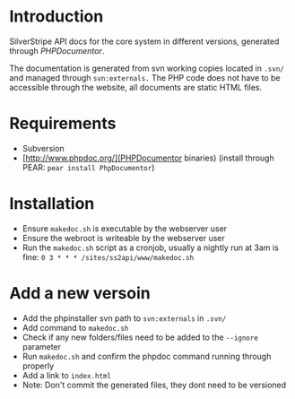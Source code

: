 # Introduction

SilverStripe API docs for the core system in different versions,
generated through *PHPDocumentor*.

The documentation is generated from svn working copies located in `.svn/`
and managed through `svn:externals.` The PHP code does not have to be
accessible through the website, all documents are static HTML files. 


# Requirements

 * Subversion
 * [http://www.phpdoc.org/](PHPDocumentor binaries) (install through PEAR: `pear install PhpDocumentor`)

# Installation

 * Ensure `makedoc.sh` is executable by the webserver user
 * Ensure the webroot is writeable by the webserver user
 * Run the `makedoc.sh` script as a cronjob, usually a nightly run at 3am is fine:
	`0 3 * * * /sites/ss2api/www/makedoc.sh`

# Add a new versoin

 * Add the phpinstaller svn path to `svn:externals` in `.svn/`
 * Add command to `makedoc.sh`
 * Check if any new folders/files need to be added to the `--ignore` parameter
 * Run `makedoc.sh` and confirm the phpdoc command running through properly
 * Add a link to `index.html`
 * Note: Don't commit the generated files, they dont need to be versioned